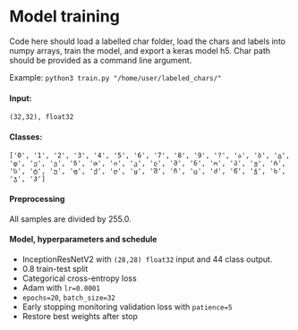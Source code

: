 
# Model training

Code here should load a labelled char folder, load the chars and labels into numpy arrays, train the model, and export a keras model h5. Char path should be provided as a command line argument. 

Example: `python3 train.py "/home/user/labeled_chars/"`

#### Input:
```(32,32), float32```

####  Classes:
`` ['0', '1', '2', '3', '4', '5', '6', '7', '8', '9', '?', 'ა', 'ბ', 'გ', 'დ', 'ე', 'ვ', 'ზ', 'თ', 'ი', 'კ', 'ლ', 'მ', 'ნ', 'ო', 'პ', 'ჟ', 'რ', 'ს', 'ტ', 'უ', 'ფ', 'ქ', 'ღ', 'ყ', 'შ', 'ჩ', 'ც', 'ძ', 'წ', 'ჭ', 'ხ', 'ჯ', 'ჰ'] ``

#### Preprocessing
All samples are divided by 255.0.

#### Model, hyperparameters and schedule
 * InceptionResNetV2 with `(28,28) float32` input and 44 class output.
 * 0.8 train-test split
 * Categorical cross-entropy loss
 * Adam with `lr=0.0001`
 * `epochs=20`, `batch_size=32`
 * Early stopping monitoring validation loss with `patience=5`
 * Restore best weights after stop

